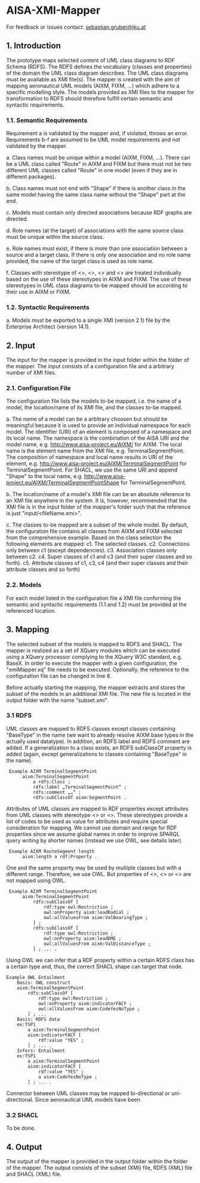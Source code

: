 # AISA-XMI-Mapper

For feedback or issues contact: sebastian.gruber@jku.at 

## 1. Introduction

The prototype maps selected content of UML class diagrams to RDF Schema (RDFS). The RDFS defines the vocabulary (classes and properties) of the domain the UML  class diagram describes. The UML class diagrams must be available as XMI file(s). The mapper is created with the aim of mapping aeronautical UML models (AIXM, FIXM, ...) which adhere to a specific modelling style. The models provided as XMI files to the mapper for transformation to RDFS should therefore fulfill certain semantic and syntactic requirements.

### 1.1. Semantic Requirements

Requirement a is validated by the mapper and, if violated, throws an error. Requirements b-f are assumed to be UML model requirements and not validated by the mapper.

a. Class names must be unique within a model (AIXM, FIXM, ...). There can be a UML class called "Route" in AIXM and FIXM but there must not be two different UML classes called "Route" in one model (even if they are in different packages).
     
b. Class names must not end with "Shape" if there is another class in the same model having the same class name without the "Shape" part at the end. 

c. Models must contain only directed associations because RDF graphs are directed.     
      
d. Role names (at the target) of associations with the same source class must be unique within the source class. 
      
e. Role names must exist, if there is more than one association between a source and a target class. If there is only one association and no role name provided, the name of the target class is used as role name.
      
f. Classes with stereotype of <<CodeList>>, <<enumeration>>, <<DataType>> and <<XSDsimpleType>> are treated individually based on the use of these stereotypes in AIXM and FIXM. The use of these stereotypes in UML class diagrams to-be mapped should be according to their use in AIXM or FIXM.
      
### 1.2. Syntactic Requirements

a. Models must be exported to a single XMI (version 2.1) file by the Enterprise Architect (version 14.1).
      
## 2. Input

The input for the mapper is provided in the input folder within the folder of the mapper. The input consists of a configuration file and a arbitrary number of XMI files. 

### 2.1. Configuration File

The configuration file lists the models to-be mapped, i.e. the name of a model, the location/name of its XMI file, and the classes to-be mapped. 

a. The name of a model can be a arbitrary choosen but should be meaningful because it is used to provide an individual namespace for each model. 
The identifier (URI) of an element is composed of a namespace and its local name. The namespace is the combination of the AISA URI and the model name, e.g. http://www.aisa-project.eu/AIXM/ for AIXM. The local name is the element name from the XMI file, e.g. TerminalSegmentPoint. The composition of namespace and local name results in URI of the element, e.g. http://www.aisa-project.eu/AIXM/TerminalSegmentPoint for TerminalSegmentPoint.
For SHACL, we use the same URI and append "Shape" to the local name, e.g. http://www.aisa-project.eu/AIXM/TerminalSegmentPointShape for TerminalSegmentPoint.

  
b. The location/name of a model's XMI file can be an absolute reference to an XMI file anywhere in the system. It is, however, recommended that the XMI file is in the input folder of the mapper's folder such that the reference is just "input/<fileName.xmi>".
  
c. The classes to-be mapped are a subset of the whole model. By default, the configuration file contains all classes from AIXM and FIXM selected from the comprehensive example. Based on the class selection the following elements are mapped: 
c1. The selected classes.
c2. Connections only between c1 (except dependencies).
c3. Association classes only between c2.
c4. Super classes of c1 and c3 (and their super classes and so forth).
c5. Attribute classes of c1, c3, c4 (and their super classes and their attribute classes and so forth)

### 2.2. Models

For each model listed in the configuration file a XMI file conforming the semantic and syntactic requirements (1.1 and 1.2) must be provided at the referenced location.

## 3. Mapping

The selected subset of the models is mapped to RDFS and SHACL. The mapper is realized as a set of XQuery modules which can be executed using a XQuery processor complying to the XQuery W3C standard, e.g. BaseX. In order to execute the mapper with a given configuration, the "xmiMapper.xq" file needs to be executed. Optionally, the reference to the configuration file can be changed in line 8.

Before actually starting the mapping, the mapper extracts and stores the subset of the models in an additional XMI file. The new file is located in the output folder with the name "subset.xmi".

### 3.1 RDFS

UML classes are mapped to RDFS classes except classes containing "BaseType" in the name (we want to already resolve AIXM base types in the actually used datatype). In addition, an RDFS label and RDFS comment are added. If a generalization to a class exists, an RDFS subClassOf property is added (again, except generalizations to classes containing "BaseType" in the name).
               
     Example AIXM TerminalSegmentPoint
          aixm:TerminalSegmentPoint 
	          a rdfs:Class ;
	          rdfs:label „TerminalSegmentPoint“ ;
	          rdfs:comment „…“ ;
	          rdfs:subClassOf aixm:SegmentPoint .
          
Attributes of UML classes are mapped to RDF properties except attributes from UML classes with stereotype <<CodeList>> or <<enumeration>>. These stereotypes provide a list of codes to be used as value for attributes and require special consideration for mapping. We cannot use domain and range for RDF properties since we assume global names in order to improve SPARQL query writing by shorter names (instead we use OWL, see details later). 

     Example AIXM RouteSegment length
          aixm:length a rdf:Property .

One and the same property may be used by multiple classes but with a different range. Therefore, we use OWL. But properties of <<CodeList>>, <<enumeration>> or <<DataType>> are not mapped using OWL.

     Example AIXM TerminalSegmentPoint
          aixm:TerminalSegmentPoint
	          rdfs:subClassOf [
		          rdf:type owl:Restriction ;
		          owl:onProperty aixm:leadRadial ;
		          owl:allValuesFrom aixm:ValBearingType ;
	          ] ;
	          rdfs:subClassOf [
		          rdf:type owl:Restriction ;
		          owl:onProperty aixm:leadDME ;
		          owl:allValuesFrom aixm:ValDistanceType ;
	          ] ; ... .
	  
Using OWL we can infer that a RDF property within a certain RDFS class has a certain type and, thus, the correct SHACL shape can target that node.

	Example OWL Entailment
		Basis: OWL construct
		aixm:TerminalSegmentPoint
			rdfs:subClassOf [
				rdf:type owl:Restriction ;
				owl:onProperty aixm:indicatorFACF ;
				owl:allValuesFrom aixm:CodeYesNoType ;
			] ; ...
		Basis: RDFS data
		ex:TSP1
			a aixm:TerminalSegmentPoint
			aixm:indicatorFACF [
				rdf:value "YES" ;
			] ; ...	.
		Infers: Entailment
		ex:TSP1
			a aixm:TerminalSegmentPoint
			aixm:indicatorFACF [
				rdf:value "YES" ;
				a aixm:CodeYesNoType ;
			] ; ...	.
			
Connector between UML classes may be mapped bi-directional or uni-directional. Since aeronautical UML models have been 

### 3.2 SHACL

To be done.

## 4. Output

The output of the mapper is provided in the output folder within the folder of the mapper. The output consists of the subset (XMI) file, RDFS (XML) file and SHACL (XML) file. 
